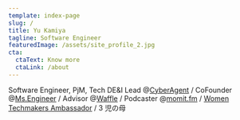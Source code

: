 ```yaml
---
template: index-page
slug: /
title: Yu Kamiya
tagline: Software Engineer
featuredImage: /assets/site_profile_2.jpg
cta:
  ctaText: Know more
  ctaLink: /about
---
```


Software Engineer, PjM, Tech DE&I Lead @[CyberAgent](https://www.cyberagent.co.jp/) / CoFounder @[Ms.Engineer](https://ms-engineer.jp/) / Advisor @[Waffle](https://waffle-waffle.org/) / Podcaster @[momit.fm](http://momit.fm) / [Women Techmakers Ambassador](https://developers.google.com/womentechmakers/ambassadors?hl=ja) / 3 児の母
